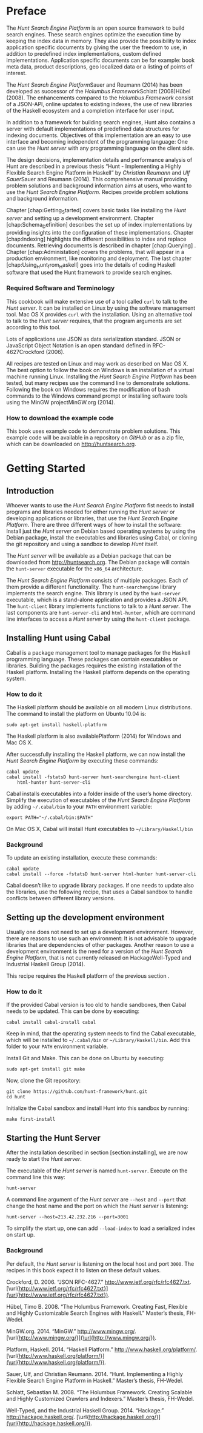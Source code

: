 Preface
=======

The *Hunt Search Engine Platform* is an open source framework to build search engines. These search engines optimize the execution time by keeping the index data in memory. They also provide the possibility to index application specific documents by giving the user the freedom to use, in addition to predefined index implementations, custom defined implementations. Application specific documents can be for example: book meta data, product descriptions, geo localized data or a listing of points of interest.

The *Hunt Search Engine Platform*Sauer and Reumann (2014) has been developed as successor of the *Holumbus Framework*Schlatt (2008)Hübel (2008). The enhancements compared to the *Holumbus Framework* consist of a JSON-API, online updates to existing indexes, the use of new libraries of the Haskell ecosystem and a completion interface for user input.

In addition to a framework for building search engines, Hunt also contains a server with default implementations of predefined data structures for indexing documents. Objectives of this implementation are an easy to use interface and becoming independent of the programming language: One can use the *Hunt server* with any programming language on the client side.

The design decisions, implementation details and performance analysis of Hunt are described in a previous thesis “Hunt - Implementing a Highly Flexible Search Engine Platform in Haskell” by *Christian Reumann* and *Ulf Sauer*Sauer and Reumann (2014). This comprehensive manual providing problem solutions and background information aims at users, who want to use the *Hunt Search Engine Platform*. Recipes provide problem solutions and background information.

Chapter [chap:Getting<sub>S</sub>tarted] covers basic tasks like installing the *Hunt server* and setting up a development environment. Chapter [chap:Schema<sub>D</sub>efinition] describes the set up of index implementations by providing insights into the configuration of these implementations. Chapter [chap:Indexing] highlights the different possibilities to index and replace documents. Retrieving documents is described in chapter [chap:Querying] . Chapter [chap:Administation] covers the problems, that will appear in a production environment, like monitoring and deployment. The last chapter [chap:Using<sub>H</sub>unt<sub>f</sub>rom<sub>H</sub>askell] goes into the details of coding Haskell software that used the Hunt framework to provide search engines.

### Required Software and Terminology

This cookbook will make extensive use of a tool called `curl` to talk to the *Hunt server*. It can be installed on Linux by using the software management tool. Mac OS X provides `curl` with the installation. Using an alternative tool to talk to the *Hunt server* requires, that the program arguments are set according to this tool.

Lots of applications use JSON as data serialization standard. JSON or JavaScript Object Notation is an open standard defined in RFC-4627Crockford (2006).

All recipes are tested on Linux and may work as described on Mac OS X. The best option to follow the book on Windows is an installation of a virtual machine running Linux. Installing the *Hunt Search Engine Platform* has been tested, but many recipes use the command line to demonstrate solutions. Following the book on Windows requires the modification of bash commands to the Windows command prompt or installing software tools using the MinGW projectMinGW.org (2014).

### How to download the example code

This book uses example code to demonstrate problem solutions. This example code will be available in a repository on *GitHub* or as a zip file, which can be downloaded on <http://huntsearch.org>.

Getting Started
===============

Introduction
------------

Whoever wants to use the *Hunt Search Engine Platform* fist needs to install programs and libraries needed for either running the *Hunt server* or developing applications or libraries, that use the *Hunt Search Engine Platform*. There are three different ways of how to install the software: Install just the *Hunt server* on Debian based operating systems by using the Debian package, install the executables and libraries using Cabal, or cloning the git repository and using a sandbox to develop *Hunt* itself.

The *Hunt server* will be available as a Debian package that can be downloaded from <http://huntsearch.org>. The Debian package will contain the `hunt-server` executable for the `x86_64` architecture.

The *Hunt Search Engine Platform* consists of multiple packages. Each of them provide a different functionality. The `hunt-searchengine` library implements the search engine. This library is used by the `hunt-server` executable, which is a stand-alone application and provides a JSON API. The `hunt-client` library implements functions to talk to a *Hunt server*. The last components are `hunt-server-cli` and `html-hunter`, which are command line interfaces to access a *Hunt server* by using the `hunt-client` package.

Installing Hunt using Cabal
---------------------------

Cabal is a package management tool to manage packages for the Haskell programming language. These packages can contain executables or libraries. Building the packages requires the existing installation of the Haskell platform. Installing the Haskell platform depends on the operating system.

### How to do it

The Haskell platform should be available on all modern Linux distributions. The command to install the platform on Ubuntu 10.04 is:

``` {.text}
sudo apt-get install haskell-platform
```

The Haskell platform is also availablePlatform (2014) for Windows and Mac OS X.

After successfully installing the Haskell platform, we can now install the *Hunt Search Engine Platform* by executing these commands:

``` {.text}
cabal update
cabal install -fstatsD hunt-server hunt-searchengine hunt-client
    html-hunter hunt-server-cli
```

Cabal installs executables into a folder inside of the user’s home directory. Simplify the execution of executables of the *Hunt Search Engine Platform* by adding `~/.cabal/bin` to your `PATH` environment variable:

``` {.text}
export PATH="~/.cabal/bin:$PATH"
```

On Mac OS X, Cabal will install Hunt executables to `~/Library/Haskell/bin`

### Background

To update an existing installation, execute these commands:

``` {.text}
cabal update
cabal install --force -fstatsD hunt-server html-hunter hunt-server-cli
```

Cabal doesn’t like to upgrade library packages. If one needs to update also the libraries, use the following recipe, that uses a Cabal sandbox to handle conflicts between different library versions.

Setting up the development environment
--------------------------------------

Usually one does not need to set up a development environment. However, there are reasons to use such an environment: It is not advisable to upgrade libraries that are dependencies of other packages. Another reason to use a development environment is the need for a version of the *Hunt Search Engine Platform*, that is not currently released on HackageWell-Typed and Industrial Haskell Group (2014).

This recipe requires the Haskell platform of the previous section .

### How to do it

If the provided Cabal version is too old to handle sandboxes, then Cabal needs to be updated. This can be done by executing:

``` {.text}
cabal install cabal-install cabal
```

Keep in mind, that the operating system needs to find the Cabal executable, which will be installed to `~/.cabal/bin` or `~/Library/Haskell/bin`. Add this folder to your `PATH` environment variable.

Install Git and Make. This can be done on Ubuntu by executing:

``` {.text}
sudo apt-get install git make
```

Now, clone the Git repository:

``` {.text}
git clone https://github.com/hunt-framework/hunt.git
cd hunt
```

Initialize the Cabal sandbox and install Hunt into this sandbox by running:

``` {.text}
make first-install
```

Starting the Hunt Server
------------------------

After the installation described in section [section:installing], we are now ready to start the *Hunt server*.

The executable of the *Hunt server* is named `hunt-server`. Execute on the command line this way:

``` {.text}
hunt-server
```

A command line argument of the *Hunt server* are `--host` and `--port` that change the host name and the port on which the *Hunt server* is listening:

``` {.text}
hunt-server --host=213.42.232.216 --port=3001
```

To simplify the start up, one can add `--load-index` to load a serialized index on start up.

### Background

Per default, the *Hunt server* is listening on the local host and port `3000`. The recipes in this book expect it to listen on these default values.

Crockford, D. 2006. “JSON RFC-4627.” http://www.ietf.org/rfc/rfc4627.txt. [\\url{http://www.ietf.org/rfc/rfc4627.txt}](\url{http://www.ietf.org/rfc/rfc4627.txt}).

Hübel, Timo B. 2008. “The Holumbus Framework. Creating Fast, Flexible and Highly Customizable Search Engines with Haskell.” Master’s thesis, FH-Wedel.

MinGW.org. 2014. “MinGW.” http://www.mingw.org/. [\\url{http://www.mingw.org/}](\url{http://www.mingw.org/}).

Platform, Haskell. 2014. “Haskell Platform.” http://www.haskell.org/platform/. [\\url{http://www.haskell.org/platform/}](\url{http://www.haskell.org/platform/}).

Sauer, Ulf, and Christian Reumann. 2014. “Hunt. Implementing a Highly Flexible Search Engine Platform in Haskell.” Master’s thesis, FH-Wedel.

Schlatt, Sebastian M. 2008. “The Holumbus Framework. Creating Scalable and Highly Customized Crawlers and Indexers.” Master’s thesis, FH-Wedel.

Well-Typed, and the Industrial Haskell Group. 2014. “Hackage.” http://hackage.haskell.org/. [\\url{http://hackage.haskell.org/}](\url{http://hackage.haskell.org/}).


